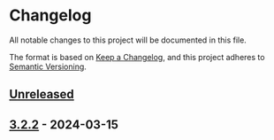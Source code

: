 # Changelog

All notable changes to this project will be documented in this file.

The format is based on [Keep a Changelog](https://keepachangelog.com/en/1.1.0/), and this project adheres
to [Semantic Versioning](https://semver.org/spec/v2.0.0.html).

## [Unreleased]

## [3.2.2] - 2024-03-15

[Unreleased]: https://github.com/rjdverse/rjd3x13/compare/v3.2.2...HEAD
[3.2.2]: https://github.com/rjdverse/rjd3x13/releases/tag/v3.2.2

